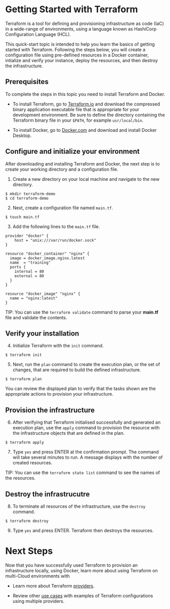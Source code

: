 # Getting Started with Terraform

Terraform is a tool for defining and provisioning infrastructure as code (IaC) in a wide-range of environments, using a language known as HashiCorp Configuration Language (HCL).  

This quick-start topic is intended to help you learn the basics of getting started with Terraform. Following the steps below, you will create a configuration file using pre-defined resources in a Docker container, intialize and verify your instance, deploy the resources, and then destroy the infrastructure. 

## Prerequisites

To complete the steps in this topic you need to install Terraform and Docker.

* To install Terraform, go to [Terraform.io](https://www.terraform.io/downloads.html) and download the compressed binary application executable file that is appropriate for your development environment. Be sure to define the directory containing the Terraform binary file in your `$PATH`, for example `usr/local/bin`. 

* To install Docker, go to [Docker.com](https://www.docker.com/products/docker-desktop) and download and install Docker Desktop. 

## Configure and initialize your environment 

After downloading and installing Terraform and Docker, the next step is to create your working directory and a configuration file.

1. Create a new directory on your local machine and navigate to the new directory.

```shell
$ mkdir terraform-demo
$ cd terraform-demo
```

2. Next, create a configuration file named `main.tf`.

```shell
$ touch main.tf
```

3. Add the following lines to the `main.tf` file. 

```hcl
provider "docker" {
    host = "unix:///var/run/docker.sock"
}

resource "docker_container" "nginx" {
  image = docker_image.nginx.latest
  name  = "training"
  ports {
    internal = 80
    external = 80
  }
}

resource "docker_image" "nginx" {
  name = "nginx:latest"
}
```

TIP: You can use the `terraform validate` command to parse your **main.tf** file and validate the contents. 

## Verify your installation

4. Initialize Terraform with the `init` command. 

```shell
$ terraform init
```

5. Next, run the `plan` command to create the execution plan, or the set of changes, that are required to build the defined infrastructure. 

```shell
$ terraform plan
```
You can review the displayed plan to verify that the tasks shown are the appropriate actions to provision your infrastructure.

## Provision the infrastructure

6. After verifying that Terraform initialised successfully and generated an execution plan, use the `apply` command to provision the resource with the infrastructure objects that are defined in the plan.

```shell
$ terraform apply
```

7. Type `yes` and press ENTER at the confirmation prompt. The command will take several minutes to run. A message displays with the number of created resources.

TIP: You can use the `terraform state list` command to see the names of the resources.

## Destroy the infrastrucutre

8. To terminate all resources of the infrastructure, use the `destroy` command.

```shell
$ terraform destroy
```
 
 9. Type `yes` and press ENTER. Terraform then destroys the resources.

# Next Steps 

Now that you have successfully used Terraform to provision an infrastructure locally, using Docker, learn more about using Terraform on multi-Cloud environments with 

* Learn more about Terraform [providers](https://www.terraform.io/docs/providers/index.html).

* Review other [use cases](https://www.terraform.io/intro/use-cases.html) with examples of Terraform configurations using multiple providers.
